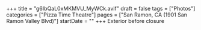 +++
title = "g6IbQaL0xMKMVU_MyWCk.avif"
draft = false
tags = ["Photos"]
categories = ["Pizza Time Theatre"]
pages = ["San Ramon, CA (1901 San Ramon Valley Blvd)"]
startDate = ""
+++
Exterior before closure
